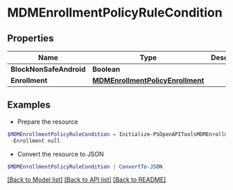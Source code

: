 # MDMEnrollmentPolicyRuleCondition
## Properties

Name | Type | Description | Notes
------------ | ------------- | ------------- | -------------
**BlockNonSafeAndroid** | **Boolean** |  | [optional] 
**Enrollment** | [**MDMEnrollmentPolicyEnrollment**](MDMEnrollmentPolicyEnrollment.md) |  | [optional] 

## Examples

- Prepare the resource
```powershell
$MDMEnrollmentPolicyRuleCondition = Initialize-PSOpenAPIToolsMDMEnrollmentPolicyRuleCondition  -BlockNonSafeAndroid null `
 -Enrollment null
```

- Convert the resource to JSON
```powershell
$MDMEnrollmentPolicyRuleCondition | ConvertTo-JSON
```

[[Back to Model list]](../README.md#documentation-for-models) [[Back to API list]](../README.md#documentation-for-api-endpoints) [[Back to README]](../README.md)

